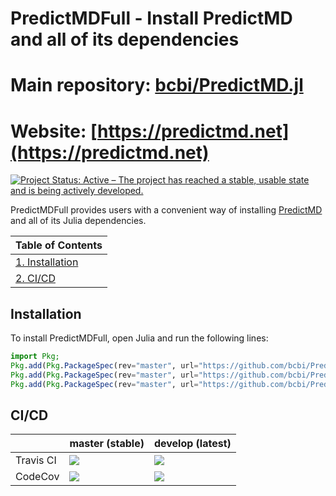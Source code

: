 <!-- Beginning of file -->

# PredictMDFull - Install PredictMD and all of its dependencies
# Main repository: [bcbi/PredictMD.jl](https://github.com/bcbi/PredictMD.jl)
# Website: [https://predictmd.net](https://predictmd.net)

<a href="https://www.repostatus.org/#active"><img src="https://www.repostatus.org/badges/latest/active.svg" alt="Project Status: Active – The project has reached a stable, usable state and is being actively developed." /></a>

PredictMDFull provides users with a convenient way of installing [PredictMD](https://predictmd.net) and all of its Julia dependencies.

| Table of Contents |
| ----------------- |
| [1. Installation](#installation) |
| [2. CI/CD](#cicd) |

## Installation

To install PredictMDFull, open Julia and run the following lines:
```julia
import Pkg;
Pkg.add(Pkg.PackageSpec(rev="master", url="https://github.com/bcbi/PredictMDExtra.jl",));
Pkg.add(Pkg.PackageSpec(rev="master", url="https://github.com/bcbi/PredictMD.jl",));
Pkg.add(Pkg.PackageSpec(rev="master", url="https://github.com/bcbi/PredictMDFull.jl",));
```

## CI/CD

<table>
    <thead>
        <tr>
            <th></th>
            <th>master (stable)</th>
            <th>develop (latest)</th>
        </tr>
    </thead>
    <tbody>
        <tr>
            <td>Travis CI</td>
            <td><a href="https://travis-ci.org/bcbi/PredictMDFull.jl/branches">
            <img
            src="https://travis-ci.org/bcbi/PredictMDFull.jl.svg?branch=master"
            /></a></td>
            <td><a href="https://travis-ci.org/bcbi/PredictMDFull.jl/branches">
            <img
            src="https://travis-ci.org/bcbi/PredictMDFull.jl.svg?branch=develop"
            /></a></td>
        </tr>
        <!--<tr>
            <td>AppVeyor CI</td>
            <td>
            <a
            href="https://ci.appveyor.com/project/mirestrepo/predictmdfull-jl/history">
            <img
            title="AppVeyor build status (master)" src="https://ci.appveyor.com/api/projects/status/github/bcbi/PredictMDFull.jl?branch=master&svg=true"
            />
            </a></td>
            <td><a href="https://ci.appveyor.com/project/mirestrepo/predictmdfull-jl/history">
            <img
            src="https://ci.appveyor.com/api/projects/status/github/bcbi/PredictMDFull.jl?branch=develop&svg=true"
            />
            </a></td>
        </tr>-->
        <tr>
            <td>CodeCov</td>
            <td>
            <a
            href="https://codecov.io/gh/bcbi/PredictMDFull.jl/branch/master">
            <img
            src="https://codecov.io/gh/bcbi/PredictMDFull.jl/branch/master/graph/badge.svg"
            /></a></td>
            <td>
            <a
            href="https://codecov.io/gh/bcbi/PredictMDFull.jl/branch/develop">
            <img src="https://codecov.io/gh/bcbi/PredictMDFull.jl/branch/develop/graph/badge.svg"
            /></a></td>
        </tr>
    </tbody>
</table>

<!-- End of file -->
